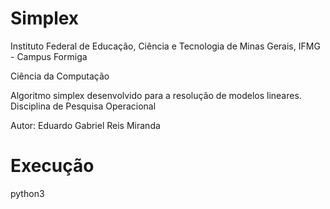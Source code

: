<h1 align="left"> Simplex </h1>

Instituto Federal de Educação, Ciência e Tecnologia de Minas Gerais, IFMG - Campus Formiga

Ciência da Computação

Algoritmo simplex desenvolvido para a resolução de modelos lineares. Disciplina de Pesquisa Operacional

Autor: Eduardo Gabriel Reis Miranda

<h1 align="left"> Execução </h1>

python3 <arquivo-entrada> <arquivo-saida>

